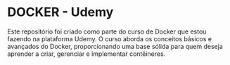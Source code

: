 # DOCKER - Udemy
Este repositório foi criado como parte do curso de Docker que estou fazendo na plataforma Udemy. O curso aborda os conceitos básicos e avançados do Docker, proporcionando uma base sólida para quem deseja aprender a criar, gerenciar e implementar contêineres.
